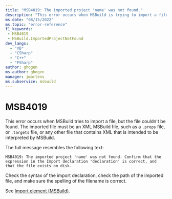 ```yaml
---
title: "MSB4019: The imported project 'name' was not found."
description: "This error occurs when MSBuild is trying to import a file, but the file could not be found."
ms.date: "08/15/2022"
ms.topic: "error-reference"
f1_keywords:
 - MSB4019
 - MSBuild.ImportedProjectNotFound
dev_langs:
  - "VB"
  - "CSharp"
  - "C++"
  - "FSharp"
author: ghogen
ms.author: ghogen
manager: jmartens
ms.subservice: msbuild
---
```

# MSB4019

This error occurs when MSBuild tries to import a file, but the file couldn't be found. The imported file must be an XML MSBuild file, such as a `.props` file, or `.targets` file, or any other file that contains XML that is intended to be interpreted by MSBuild.

The full message resembles the following text:

```output
MSB4019: The imported project 'name' was not found. Confirm that the expression in the Import declaration 'declaration' is correct, and that the file exists on disk.
```

Check the syntax of the import declaration, check the path of the imported file, and make sure the spelling of the filename is correct.

See [Import element (MSBuild)](../import-element-msbuild.md).
